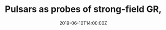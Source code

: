 ---
# Documentation: https://sourcethemes.com/academic/docs/managing-content/

title: "Pulsars as probes of strong-field GR,"
event: 
event_url:
location: University College London (UCL)
address:
  street: 
  city: London
  region: 
  postcode: 
  country: 
summary: Conference talk, **Gravitational Waves @ UCL** 
abstract:

# Talk start and end times.
#   End time can optionally be hidden by prefixing the line with `#`.
date: 2019-06-10T14:00:00Z
#date_end: 2015-11-17T11:40:01+05:30
all_day: false

# Schedule page publish date (NOT talk date).
publishDate: 

authors: []
tags: []

# Is this a featured talk? (true/false)
featured: false

# Featured image
# To use, add an image named `featured.jpg/png` to your page's folder. 
# Focal points: Smart, Center, TopLeft, Top, TopRight, Left, Right, BottomLeft, Bottom, BottomRight.
image:
  caption: ""
  focal_point: ""
  preview_only: false

# Custom links (optional).
#   Uncomment and edit lines below to show custom links.
# links:
# - name: Follow
#   url: https://twitter.com
#   icon_pack: fab
#   icon: twitter

# Optional filename of your slides within your talk's folder or a URL.
url_slides:

url_code:
url_pdf:
url_video:

# Markdown Slides (optional).
#   Associate this talk with Markdown slides.
#   Simply enter your slide deck's filename without extension.
#   E.g. `slides = "example-slides"` references `content/slides/example-slides.md`.
#   Otherwise, set `slides = ""`.
slides: ""

# Projects (optional).
#   Associate this post with one or more of your projects.
#   Simply enter your project's folder or file name without extension.
#   E.g. `projects = ["internal-project"]` references `content/project/deep-learning/index.md`.
#   Otherwise, set `projects = []`.
projects: []
---